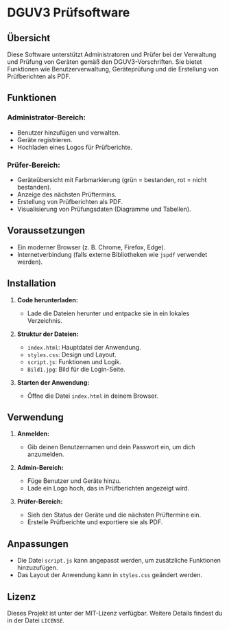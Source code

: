 # DGUV3 Prüfsoftware

## Übersicht
Diese Software unterstützt Administratoren und Prüfer bei der Verwaltung und Prüfung von Geräten gemäß den DGUV3-Vorschriften. Sie bietet Funktionen wie Benutzerverwaltung, Geräteprüfung und die Erstellung von Prüfberichten als PDF.

## Funktionen
### Administrator-Bereich:
- Benutzer hinzufügen und verwalten.
- Geräte registrieren.
- Hochladen eines Logos für Prüfberichte.

### Prüfer-Bereich:
- Geräteübersicht mit Farbmarkierung (grün = bestanden, rot = nicht bestanden).
- Anzeige des nächsten Prüftermins.
- Erstellung von Prüfberichten als PDF.
- Visualisierung von Prüfungsdaten (Diagramme und Tabellen).

## Voraussetzungen
- Ein moderner Browser (z. B. Chrome, Firefox, Edge).
- Internetverbindung (falls externe Bibliotheken wie `jspdf` verwendet werden).

## Installation
1. **Code herunterladen:**
   - Lade die Dateien herunter und entpacke sie in ein lokales Verzeichnis.

2. **Struktur der Dateien:**
   - `index.html`: Hauptdatei der Anwendung.
   - `styles.css`: Design und Layout.
   - `script.js`: Funktionen und Logik.
   - `Bild1.jpg`: Bild für die Login-Seite.

3. **Starten der Anwendung:**
   - Öffne die Datei `index.html` in deinem Browser.

## Verwendung
1. **Anmelden:**
   - Gib deinen Benutzernamen und dein Passwort ein, um dich anzumelden.

2. **Admin-Bereich:**
   - Füge Benutzer und Geräte hinzu.
   - Lade ein Logo hoch, das in Prüfberichten angezeigt wird.

3. **Prüfer-Bereich:**
   - Sieh den Status der Geräte und die nächsten Prüftermine ein.
   - Erstelle Prüfberichte und exportiere sie als PDF.

## Anpassungen
- Die Datei `script.js` kann angepasst werden, um zusätzliche Funktionen hinzuzufügen.
- Das Layout der Anwendung kann in `styles.css` geändert werden.

## Lizenz
Dieses Projekt ist unter der MIT-Lizenz verfügbar. Weitere Details findest du in der Datei `LICENSE`.
